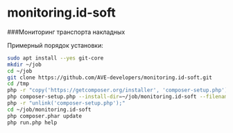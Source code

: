 # monitoring.id-soft
###Мониторинг транспорта накладных

Примерный порядок установки:
```bash
sudo apt install --yes git-core
mkdir ~/job
cd ~/job
git clone https://github.com/AVE-developers/monitoring.id-soft.git
cd /tmp
php -r "copy('https://getcomposer.org/installer', 'composer-setup.php');"
php composer-setup.php --install-dir=~/job/monitoring.id-soft --filename=composer.phar
php -r "unlink('composer-setup.php');"
cd ~/job/monitoring.id-soft
php composer.phar update
php run.php help
```
